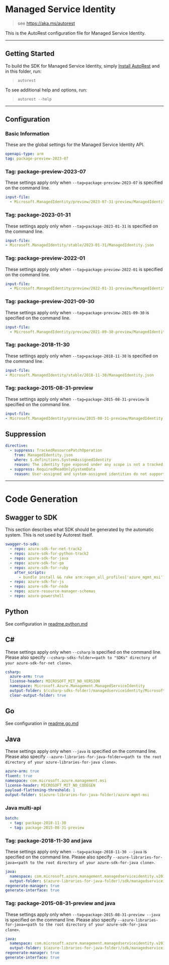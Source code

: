 # Managed Service Identity

> see https://aka.ms/autorest

This is the AutoRest configuration file for Managed Service Identity.

---

## Getting Started

To build the SDK for Managed Service Identity, simply [Install AutoRest](https://aka.ms/autorest/install) and in this folder, run:

> `autorest`

To see additional help and options, run:

> `autorest --help`

---

## Configuration

### Basic Information

These are the global settings for the Managed Service Identity API.

``` yaml
openapi-type: arm
tag: package-preview-2023-07
```


### Tag: package-preview-2023-07

These settings apply only when `--tag=package-preview-2023-07` is specified on the command line.

```yaml $(tag) == 'package-preview-2023-07'
input-file:
  - Microsoft.ManagedIdentity/preview/2023-07-31-preview/ManagedIdentity.json
```
### Tag: package-2023-01-31

These settings apply only when `--tag=package-2023-01-31` is specified on the command line.

``` yaml $(tag) == 'package-2023-01-31'
input-file:
- Microsoft.ManagedIdentity/stable/2023-01-31/ManagedIdentity.json
```

### Tag: package-preview-2022-01

These settings apply only when `--tag=package-preview-2022-01` is specified on the command line.

``` yaml $(tag) == 'package-preview-2022-01'
input-file:
  - Microsoft.ManagedIdentity/preview/2022-01-31-preview/ManagedIdentity.json
```

### Tag: package-preview-2021-09-30

These settings apply only when `--tag=package-preview-2021-09-30` is specified on the command line.

``` yaml $(tag) == 'package-preview-2021-09-30'
input-file:
  - Microsoft.ManagedIdentity/preview/2021-09-30-preview/ManagedIdentity.json
```

### Tag: package-2018-11-30

These settings apply only when `--tag=package-2018-11-30` is specified on the command line.

``` yaml $(tag) == 'package-2018-11-30'
input-file:
- Microsoft.ManagedIdentity/stable/2018-11-30/ManagedIdentity.json
```

### Tag: package-2015-08-31-preview

These settings apply only when `--tag=package-2015-08-31-preview` is specified on the command line.

``` yaml $(tag) == 'package-2015-08-31-preview'
input-file:
- Microsoft.ManagedIdentity/preview/2015-08-31-preview/ManagedIdentity.json
```

## Suppression

``` yaml
directive:
  - suppress: TrackedResourcePatchOperation
    from: ManagedIdentity.json
    where: $.definitions.SystemAssignedIdentity
    reason: The identity type exposed under any scope is not a tracked resource since it is an extension.
  - suppress: RequiredReadOnlySystemData
    reason: User-assigned and system-assigned identities do not support systemData.
```

---

# Code Generation

## Swagger to SDK

This section describes what SDK should be generated by the automatic system.
This is not used by Autorest itself.

``` yaml $(swagger-to-sdk)
swagger-to-sdk:
  - repo: azure-sdk-for-net-track2
  - repo: azure-sdk-for-python-track2
  - repo: azure-sdk-for-java
  - repo: azure-sdk-for-go
  - repo: azure-sdk-for-ruby
    after_scripts:
      - bundle install && rake arm:regen_all_profiles['azure_mgmt_msi']
  - repo: azure-sdk-for-js
  - repo: azure-sdk-for-node
  - repo: azure-resource-manager-schemas
  - repo: azure-powershell
```

## Python

See configuration in [readme.python.md](./readme.python.md)

## C#

These settings apply only when `--csharp` is specified on the command line.
Please also specify `--csharp-sdks-folder=<path to "SDKs" directory of your azure-sdk-for-net clone>`.

``` yaml $(csharp)
csharp:
  azure-arm: true
  license-header: MICROSOFT_MIT_NO_VERSION
  namespace: Microsoft.Azure.Management.ManagedServiceIdentity
  output-folder: $(csharp-sdks-folder)/managedserviceidentity/Microsoft.Azure.Management.ManagedServiceIdentity/src/Generated
  clear-output-folder: true
```

## Go

See configuration in [readme.go.md](./readme.go.md)

## Java

These settings apply only when `--java` is specified on the command line.
Please also specify `--azure-libraries-for-java-folder=<path to the root directory of your azure-libraries-for-java clone>`.

``` yaml $(java)
azure-arm: true
fluent: true
namespace: com.microsoft.azure.management.msi
license-header: MICROSOFT_MIT_NO_CODEGEN
payload-flattening-threshold: 1
output-folder: $(azure-libraries-for-java-folder)/azure-mgmt-msi
```

### Java multi-api

``` yaml $(java) && $(multiapi)
batch:
  - tag: package-2018-11-30
  - tag: package-2015-08-31-preview
```

### Tag: package-2018-11-30 and java

These settings apply only when `--tag=package-2018-11-30 --java` is specified on the command line.
Please also specify `--azure-libraries-for-java=<path to the root directory of your azure-sdk-for-java clone>`.

``` yaml $(tag) == 'package-2018-11-30' && $(java) && $(multiapi)
java:
  namespace: com.microsoft.azure.management.managedserviceidentity.v2018-11-30
  output-folder: $(azure-libraries-for-java-folder)/sdk/managedserviceidentity/mgmt-v2018-11-30
regenerate-manager: true
generate-interface: true
```

### Tag: package-2015-08-31-preview and java

These settings apply only when `--tag=package-2015-08-31-preview --java` is specified on the command line.
Please also specify `--azure-libraries-for-java=<path to the root directory of your azure-sdk-for-java clone>`.

``` yaml $(tag) == 'package-2015-08-31-preview' && $(java) && $(multiapi)
java:
  namespace: com.microsoft.azure.management.managedserviceidentity.v2015_08_31_preview
  output-folder: $(azure-libraries-for-java-folder)/sdk/managedserviceidentity/mgmt-v2015_08_31_preview
regenerate-manager: true
generate-interface: true
```
